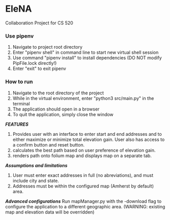 # EleNA
Collaboration Project for CS 520

### Use pipenv
1. Navigate to project root directory
2. Enter "pipenv shell" in command line to start new virtual shell session
3. Use command "pipenv install" to install dependencies (DO NOT modify PipFile.lock directly!)
4. Enter "exit" to exit pipenv

### How to run
1. Navigate to the root directory of the project
2. While in the virtual environment, enter "python3 src/main.py" in the terminal
3. The application should open in a browser
4. To quit the application, simply close the window

***FEATURES***
1. Provides user with an interface to enter start and end addresses and to either maximize or minimize total  elevation gain. User also has access to a confirm button and reset button.
2. calculates the best path based on user preference of elevation gain.
3. renders path onto folium map and displays map on a separate tab.

***Assumptions and limitations***
1. User must enter exact addresses in full (no abreviations), and must include city and state.
2. Addresses must be within the configured map (Amherst by default) area.

***Advanced configurations***
Run mapManager.py with the -download flag to configure the application to a different geographic area.
(WARNING: existing map and elevation data will be overridden)